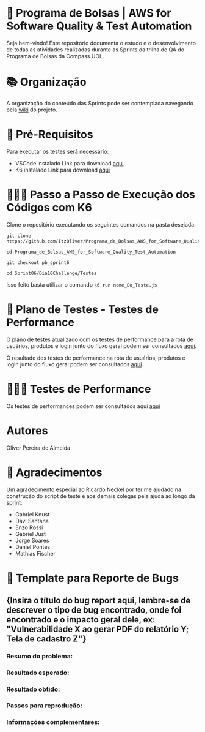 # 👜 Programa de Bolsas | AWS for Software Quality & Test Automation 
Seja bem-vindo! Este repositório documenta o estudo e o desenvolvimento de todas as atividades realizadas durante as Sprints da trilha de QA do Programa de Bolsas da Compass.UOL.

# 📚 Organização
A organização do conteúdo das Sprints pode ser contemplada navegando pela [wiki](https://github.com/ItzOliver/Programa_de_Bolsas_AWS_for_Software_Quality_Test_Automation/wiki) do projeto.

# 📔 Pré-Requisitos
Para executar os testes será necessário:
- VSCode instalado
Link para download [aqui](https://code.visualstudio.com/download) 
- K6 instalado
Link para download [aqui](https://grafana.com/get/?src=k6io&redirectPath=k6&tab=self-managed)

# 🚶🏻‍♀️ Passo a Passo de Execução dos Códigos com K6
Clone o repositório executando os seguintes comandos na pasta desejada:
```
git clone https://github.com/ItzOliver/Programa_de_Bolsas_AWS_for_Software_Quality_Test_Automation

cd Programa_de_Bolsas_AWS_for_Software_Quality_Test_Automation

git checkout pb_sprint6

cd Sprint06/Dia10Challenge/Testes
```
Isso feito basta utilizar o comando ``` k6 run nome_Do_Teste.js ```

# 📄 Plano de Testes - Testes de Performance
O plano de testes atualizado com os testes de performance para a rota de usuários, produtos e login junto do fluxo geral podem ser consultados [aqui](https://github.com/ItzOliver/Programa_de_Bolsas_AWS_for_Software_Quality_Test_Automation/tree/pb_sprint6/Sprint6/Dia%2010%20Challenge/Plano%20de%20Testes).

O resultado dos testes de performance na rota de usuários, produtos e login junto do fluxo geral podem ser consultados [aqui](https://github.com/ItzOliver/Programa_de_Bolsas_AWS_for_Software_Quality_Test_Automation/tree/pb_sprint6/Sprint6/Dia%2010%20Challenge/Resultados).

# 👩🏻‍💻 Testes de Performance
Os testes de performances podem ser consultados aqui [aqui](https://github.com/ItzOliver/Programa_de_Bolsas_AWS_for_Software_Quality_Test_Automation/tree/pb_sprint6/Sprint6/Dia%2010%20Challenge/Testes)

# Autores
Oliver Pereira de Almeida

# 🤝 Agradecimentos
Um agradecimento especial ao Ricardo Neckel por ter me ajudado na construção do script de teste e aos demais colegas pela ajuda ao longo da sprint:
- Gabriel Knust
- Davi Santana
- Enzo Rossi
- Gabriel Just
- Jorge Soares
- Daniel Pontes
- Mathias Fischer

# 📄 Template para Reporte de Bugs
## {Insira o título do bug report aqui, lembre-se de descrever o tipo de bug encontrado, onde foi encontrado e o impacto geral dele, ex: "Vulnerabilidade X ao gerar PDF do relatório Y; Tela de cadastro Z"}

### Resumo do problema:

### Resultado esperado:

### Resultado obtido:

### Passos para reprodução:

### Informações complementares: